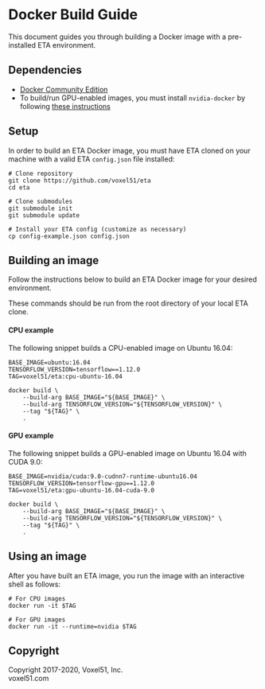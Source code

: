 # Docker Build Guide

This document guides you through building a Docker image with a pre-installed
ETA environment.


## Dependencies

- [Docker Community Edition](https://hub.docker.com/search/?type=edition&offering=community)
- To build/run GPU-enabled images, you must install `nvidia-docker` by
following [these instructions](https://github.com/NVIDIA/nvidia-docker)


## Setup

In order to build an ETA Docker image, you must have ETA cloned on your machine
with a valid ETA `config.json` file installed:

```shell
# Clone repository
git clone https://github.com/voxel51/eta
cd eta

# Clone submodules
git submodule init
git submodule update

# Install your ETA config (customize as necessary)
cp config-example.json config.json
```


## Building an image

Follow the instructions below to build an ETA Docker image for your desired
environment.

These commands should be run from the root directory of your local ETA clone.


#### CPU example

The following snippet builds a CPU-enabled image on Ubuntu 16.04:

```shell
BASE_IMAGE=ubuntu:16.04
TENSORFLOW_VERSION=tensorflow==1.12.0
TAG=voxel51/eta:cpu-ubuntu-16.04

docker build \
    --build-arg BASE_IMAGE="${BASE_IMAGE}" \
    --build-arg TENSORFLOW_VERSION="${TENSORFLOW_VERSION}" \
    --tag "${TAG}" \
    .
```

#### GPU example

The following snippet builds a GPU-enabled image on Ubuntu 16.04 with CUDA 9.0:

```shell
BASE_IMAGE=nvidia/cuda:9.0-cudnn7-runtime-ubuntu16.04
TENSORFLOW_VERSION=tensorflow-gpu==1.12.0
TAG=voxel51/eta:gpu-ubuntu-16.04-cuda-9.0

docker build \
    --build-arg BASE_IMAGE="${BASE_IMAGE}" \
    --build-arg TENSORFLOW_VERSION="${TENSORFLOW_VERSION}" \
    --tag "${TAG}" \
    .
```


## Using an image

After you have built an ETA image, you run the image with an interactive
shell as follows:

```shell
# For CPU images
docker run -it $TAG

# For GPU images
docker run -it --runtime=nvidia $TAG
```


## Copyright

Copyright 2017-2020, Voxel51, Inc.<br>
voxel51.com
